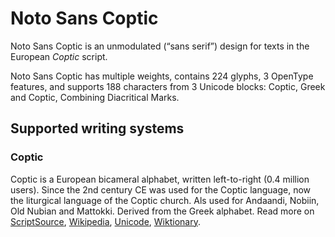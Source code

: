 
# Noto Sans Coptic

Noto Sans Coptic is an unmodulated (“sans serif”) design for texts in the European _Coptic_ script. 

Noto Sans Coptic has multiple weights, contains 224 glyphs, 3 OpenType features, and supports 188 characters from 3 Unicode blocks: Coptic, Greek and Coptic, Combining Diacritical Marks.


## Supported writing systems


### Coptic

Coptic is a European bicameral alphabet, written left-to-right (0.4 million users). Since the 2nd century CE was used for the Coptic language, now the liturgical language of the Coptic church. Als used for Andaandi, Nobiin, Old Nubian and Mattokki. Derived from the Greek alphabet. Read more on [ScriptSource](https://scriptsource.org/scr/Copt), [Wikipedia](https://en.wikipedia.org/wiki/ISO_15924:Copt), [Unicode](https://www.unicode.org/versions/Unicode13.0.0/ch07.pdf#G16256), [Wiktionary](https://en.wiktionary.org/wiki/Category:Coptic_script).

